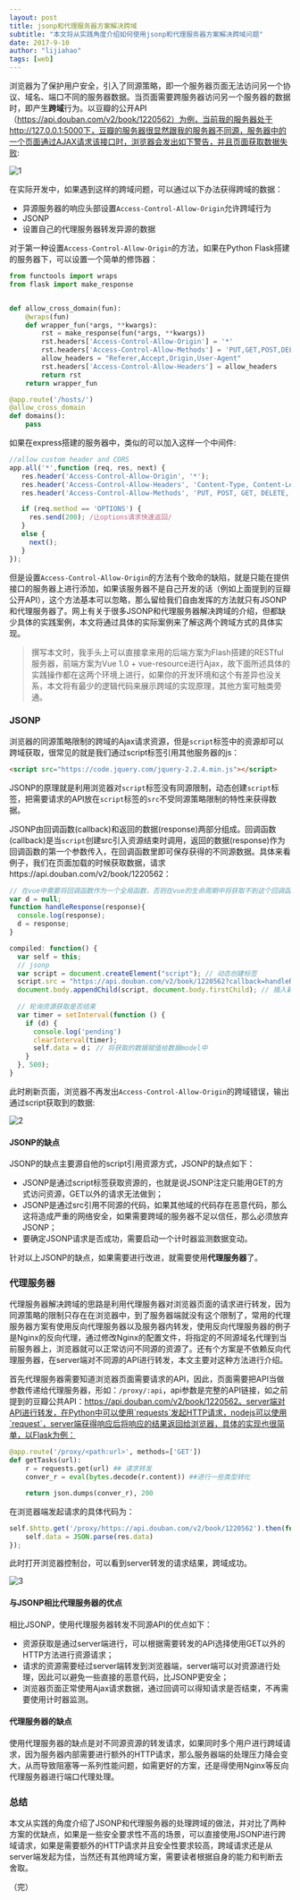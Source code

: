 ```yaml
---
layout: post
title: jsonp和代理服务器方案解决跨域
subtitle: "本文将从实践角度介绍如何使用jsonp和代理服务器方案解决跨域问题"
date: 2017-9-10
author: "lijiahao"
tags: [web]
---
```


浏览器为了保护用户安全，引入了同源策略，即一个服务器页面无法访问另一个协议、域名、端口不同的服务器数据。当页面需要跨服务器访问另一个服务器的数据时，即产生**跨域**行为。以豆瓣的公开API（https://api.douban.com/v2/book/1220562）为例，当前我的服务器处于http://127.0.0.1:5000下，豆瓣的服务器很显然跟我的服务器不同源，服务器中的一个页面通过AJAX请求该接口时，浏览器会发出如下警告，并且页面获取数据失败:

![1](https://s1.simimg.com/2017/09/10/5rxh6.jpg)

在实际开发中，如果遇到这样的跨域问题，可以通过以下办法获得跨域的数据：

- 异源服务器的响应头部设置`Access-Control-Allow-Origin`允许跨域行为
- JSONP
- 设置自己的代理服务器转发异源的数据

对于第一种设置`Access-Control-Allow-Origin`的方法，如果在Python Flask搭建的服务器下，可以设置一个简单的修饰器：

```python
from functools import wraps
from flask import make_response


def allow_cross_domain(fun):
    @wraps(fun)
    def wrapper_fun(*args, **kwargs):
        rst = make_response(fun(*args, **kwargs))
        rst.headers['Access-Control-Allow-Origin'] = '*'
        rst.headers['Access-Control-Allow-Methods'] = 'PUT,GET,POST,DELETE'
        allow_headers = "Referer,Accept,Origin,User-Agent"
        rst.headers['Access-Control-Allow-Headers'] = allow_headers
        return rst
    return wrapper_fun

@app.route('/hosts/')
@allow_cross_domain
def domains():
    pass
```

如果在express搭建的服务器中，类似的可以加入这样一个中间件:

```javascript
//allow custom header and CORS
app.all('*',function (req, res, next) {
   res.header('Access-Control-Allow-Origin', '*');
   res.header('Access-Control-Allow-Headers', 'Content-Type, Content-Length, Authorization, Accept, X-Requested-With , yourHeaderFeild');
   res.header('Access-Control-Allow-Methods', 'PUT, POST, GET, DELETE, OPTIONS');

   if (req.method == 'OPTIONS') {
     res.send(200); /让options请求快速返回/
   }
   else {
     next();
   }
});
```

但是设置`Access-Control-Allow-Origin`的方法有个致命的缺陷，就是只能在提供接口的服务器上进行添加，如果该服务器不是自己开发的话（例如上面提到的豆瓣公开API），这个方法基本可以忽略，那么留给我们自由发挥的方法就只有JSONP和代理服务器了。网上有关于很多JSONP和代理服务器解决跨域的介绍，但都缺少具体的实践案例，本文将通过具体的实际案例来了解这两个跨域方式的具体实现。

> 撰写本文时，我手头上可以直接拿来用的后端方案为Flash搭建的RESTful服务器，前端方案为Vue 1.0 + vue-resource进行Ajax，故下面所述具体的实践操作都在这两个环境上进行，如果你的开发环境和这个有差异也没关系，本文将有最少的逻辑代码来展示跨域的实现原理，其他方案可触类旁通。

<h3>JSONP</h3>

浏览器的同源策略限制的跨域的Ajax请求资源，但是`script`标签中的资源却可以跨域获取，很常见的就是我们通过script标签引用其他服务器的js：

```html
<script src="https://code.jquery.com/jquery-2.2.4.min.js"></script>
```

JSONP的原理就是利用浏览器对`script`标签没有同源限制，动态创建`script`标签，把需要请求的API放在`script`标签的`src`不受同源策略限制的特性来获得数据。

JSONP由回调函数(callback)和返回的数据(response)两部分组成。回调函数(callback)是当`script`创建src引入资源结束时调用，返回的数据(response)作为回调函数的第一个参数传入，在回调函数里即可保存获得的不同源数据。具体来看例子，我们在页面加载的时候获取数据，请求https://api.douban.com/v2/book/1220562：

```javascript
// 在vue中需要将回调函数作为一个全局函数，否则在vue的生命周期中将获取不到这个回调函数
var d = null;
function handleResponse(response){
  console.log(response);
  d = response;
}

compiled: function() {
  var self = this;
  // jsonp
  var script = document.createElement("script"); // 动态创建标签
  script.src = "https://api.douban.com/v2/book/1220562?callback=handleResponse"; // 创建的src就是请求的API，同时需要给这个src加上一个callback的query参数，参数名字就是你的回调函数名字
  document.body.appendChild(script, document.body.firstChild); // 插入新创建的script标签，这里类似Ajax发起请求
  
  // 轮询资源获取是否结束
  var timer = setInterval(function () {
    if (d) {
      console.log('pending')
      clearInterval(timer);
      self.data = d； // 将获取的数据赋值给数据model中
    }
  }, 500);
}
```

此时刷新页面，浏览器不再发出`Access-Control-Allow-Origin`的跨域错误，输出通过script获取到的数据:

![2](https://s1.simimg.com/2017/09/10/5rRB3.jpg)

<h4>JSONP的缺点</h4>

JSONP的缺点主要源自他的script引用资源方式，JSONP的缺点如下：

- JSONP是通过script标签获取资源的，也就是说JSONP注定只能用GET的方式访问资源，GET以外的请求无法做到；
- JSONP是通过src引用不同源的代码，如果其他域的代码存在恶意代码，那么这将造成严重的网络安全，如果需要跨域的服务器不足以信任，那么必须放弃JSONP；
- 要确定JSONP请求是否成功，需要启动一个计时器监测数据变动。

针对以上JSONP的缺点，如果需要进行改进，就需要使用**代理服务器**了。

<h3>代理服务器</h3>

代理服务器解决跨域的思路是利用代理服务器对浏览器页面的请求进行转发，因为同源策略的限制只存在在浏览器中，到了服务器端就没有这个限制了，常用的代理服务器方案有使用反向代理服务器以及服务器内转发，使用反向代理服务器的例子是Nginx的反向代理，通过修改Nginx的配置文件，将指定的不同源域名代理到当前服务器上，浏览器就可以正常访问不同源的资源了。还有个方案是不依赖反向代理服务器，在server端对不同源的API进行转发，本文主要对这种方法进行介绍。

首先代理服务器需要知道浏览器页面需要请求的API，因此，页面需要把API当做参数传递给代理服务器，形如：`/proxy/:api`，api参数是完整的API链接，如之前提到的豆瓣公共API：https://api.douban.com/v2/book/1220562。server端对API进行转发，在Python中可以使用`requests`发起HTTP请求，nodejs可以使用`request`，server端获得响应后将响应的结果返回给浏览器，具体的实现也很简单，以Flask为例：

```python
@app.route('/proxy/<path:url>', methods=['GET'])
def getTasks(url):
	r = requests.get(url) ## 请求转发
	conver_r = eval(bytes.decode(r.content)) ##进行一些类型转化

	return json.dumps(conver_r), 200
```

在浏览器端发起请求的具体代码为：

```javascript
self.$http.get('/proxy/https://api.douban.com/v2/book/1220562').then(function(res) {
	self.data = JSON.parse(res.data)
});
```

此时打开浏览器控制台，可以看到server转发的请求结果，跨域成功。

![3](https://s1.simimg.com/2017/09/10/5Czqu.jpg)

<h4>与JSONP相比代理服务器的优点</h4>

相比JSONP，使用代理服务器转发不同源API的优点如下：

- 资源获取是通过server端进行，可以根据需要转发的API选择使用GET以外的HTTP方法进行资源请求；
- 请求的资源需要经过server端转发到浏览器端，server端可以对资源进行处理，因此可以避免一些直接的恶意代码，比JSONP更安全；
- 浏览器页面正常使用Ajax请求数据，通过回调可以得知请求是否结束，不再需要使用计时器监测。

<h4>代理服务器的缺点</h4>

使用代理服务器的缺点是对不同源资源的转发请求，如果同时多个用户进行跨域请求，因为服务器内部需要进行额外的HTTP请求，那么服务器端的处理压力降会变大，从而导致阻塞等一系列性能问题，如需更好的方案，还是得使用Nginx等反向代理服务器进行端口代理处理。

<h3>总结</h3>

本文从实践的角度介绍了JSONP和代理服务器的处理跨域的做法，并对比了两种方案的优缺点，如果是一些安全要求性不高的场景，可以直接使用JSONP进行跨域请求，如果是需要额外的HTTP请求并且安全性要求较高，跨域请求还是从server端发起为佳，当然还有其他跨域方案，需要读者根据自身的能力和判断去舍取。

（完）

